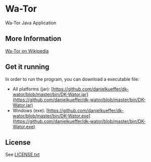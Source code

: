 # Wa-Tor

Wa-Tor Java Application

## More Information

[Wa-Tor on Wikipedia](http://en.wikipedia.org/wiki/Wator)

## Get it running

In order to run the program, you can download a executable file:

- All platforms (jar): [https://github.com/danielkueffer/dk-wator/blob/master/bin/DK-Wator.jar](https://github.com/danielkueffer/dk-wator/blob/master/bin/DK-Wator.jar)
- Windows (exe): [https://github.com/danielkueffer/dk-wator/blob/master/bin/DK-Wator.exe](https://github.com/danielkueffer/dk-wator/blob/master/bin/DK-Wator.exe)

## License

See [LICENSE.txt](https://github.com/danielkueffer/dk-wator/blob/master/LICENSE.txt)